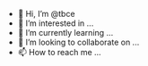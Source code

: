 - 👋 Hi, I’m @tbce
- 👀 I’m interested in ...
- 🌱 I’m currently learning ...
- 💞️ I’m looking to collaborate on ...
- 📫 How to reach me ...

<!---
tbce/tbce is a ✨ special ✨ repository because its `README.md` (this file) appears on your GitHub profile.
You can click the Preview link to take a look at your changes.
--->
